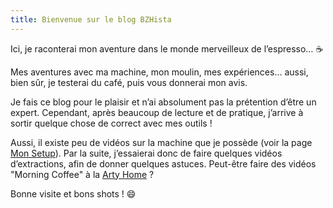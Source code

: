 ```yaml
---
title: Bienvenue sur le blog BZHista
---
```


Ici, je raconterai mon aventure dans le monde merveilleux de l’espresso… ☕️

Mes aventures avec ma machine, mon moulin, mes expériences… aussi, bien sûr, je testerai du café, puis vous donnerai mon avis.

Je fais ce blog pour le plaisir et n’ai absolument pas la prétention d’être un expert. Cependant, après beaucoup de lecture et de pratique, j’arrive à sortir quelque chose de correct avec mes outils !

Aussi, il existe peu de vidéos sur la machine que je possède (voir la page [Mon Setup](/mon-setup)). Par la suite, j’essaierai donc de faire quelques vidéos d’extractions, afin de donner quelques astuces. Peut-être faire des vidéos "Morning Coffee" à la [Arty Home](https://www.youtube.com/c/ArtyHome) ?

Bonne visite et bons shots ! 😄
